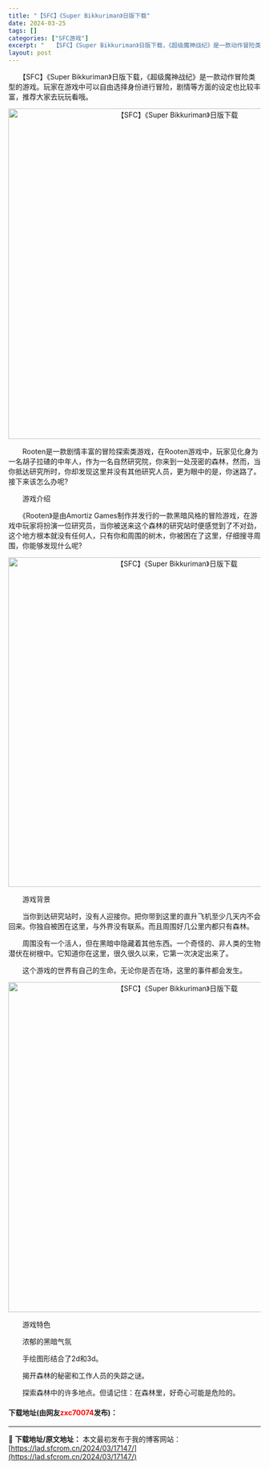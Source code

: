 ```yaml
---
title: "【SFC】《Super Bikkuriman》日版下载"
date: 2024-03-25
tags: []
categories: ["SFC游戏"]
excerpt: "　　【SFC】《Super Bikkuriman》日版下载，《超级魔神战纪》是一款动作冒险类型的游戏。玩家在游戏中可以自由选择身份进行冒险，剧情等方面的设定也比较丰富，推荐大家去玩玩看哦。 　　Rooten是一款剧情丰富的冒险探索类游戏，在Rooten游戏中，玩家见化身为一名胡子拉碴的中年人，作为一&hellip;"
layout: post
---
```


 <p>　　【SFC】《Super Bikkuriman》日版下载，《超级魔神战纪》是一款动作冒险类型的游戏。玩家在游戏中可以自由选择身份进行冒险，剧情等方面的设定也比较丰富，推荐大家去玩玩看哦。</p> <p align="center"><img align="" border="0" src="https://lad.sfcrom.cn/wp-content/uploads/2024/03/20240325_6600cf9ea626e.png" width="660" alt="【SFC】《Super Bikkuriman》日版下载" /></p> <p>　　Rooten是一款剧情丰富的冒险探索类游戏，在Rooten游戏中，玩家见化身为一名胡子拉碴的中年人，作为一名自然研究院，你来到一处茂密的森林，然而，当你抵达研究所时，你却发现这里并没有其他研究人员，更为眼中的是，你迷路了。接下来该怎么办呢?</p> <p>　　游戏介绍</p> <p>　　《Rooten》是由Amortiz Games制作并发行的一款黑暗风格的冒险游戏，在游戏中玩家将扮演一位研究员，当你被送来这个森林的研究站时便感觉到了不对劲，这个地方根本就没有任何人，只有你和周围的树木，你被困在了这里，仔细搜寻周围，你能够发现什么呢?</p> <p align="center"><img align="" border="0" src="https://lad.sfcrom.cn/wp-content/uploads/2024/03/20240325_6600cf9f59abe.png" width="658" alt="【SFC】《Super Bikkuriman》日版下载" /></p> <p>　　游戏背景</p> <p>　　当你到达研究站时，没有人迎接你。把你带到这里的直升飞机至少几天内不会回来。你独自被困在这里，与外界没有联系。而且周围好几公里内都只有森林。</p> <p>　　周围没有一个活人，但在黑暗中隐藏着其他东西。一个奇怪的、非人类的生物潜伏在树根中。它知道你在这里，很久很久以来，它第一次决定出来了。</p> <p>　　这个游戏的世界有自己的生命。无论你是否在场，这里的事件都会发生。</p> <p align="center"><img align="" border="0" src="https://lad.sfcrom.cn/wp-content/uploads/2024/03/20240325_6600cfa01c520.png" width="659" alt="【SFC】《Super Bikkuriman》日版下载" /></p> <p>　　游戏特色</p> <p>　　浓郁的黑暗气氛</p> <p>　　手绘图形结合了2d和3d。</p> <p>　　揭开森林的秘密和工作人员的失踪之谜。</p> <p>　　探索森林中的许多地点。但请记住：在森林里，好奇心可能是危险的。</p> <p><h4>下载地址(由网友<font color="red">zxc70074</font>发布)：</h4></p> 

---
📖 **下载地址/原文地址：** 本文最初发布于我的博客网站：[https://lad.sfcrom.cn/2024/03/17147/](https://lad.sfcrom.cn/2024/03/17147/)
